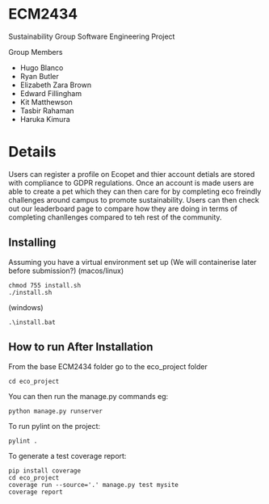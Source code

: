 # ECM2434
Sustainability Group Software Engineering Project 

Group Members
- Hugo Blanco
- Ryan Butler
- Elizabeth Zara Brown
- Edward Fillingham
- Kit Matthewson
- Tasbir Rahaman
- Haruka Kimura


# Details 
Users can register a profile on Ecopet and thier account detials are stored with compliance to GDPR regulations.
Once an account is made users are able to create a pet which they can then care for by completing eco freindly challenges around campus to promote sustainability. 
Users can then check out our leaderboard page to compare how they are doing in terms of completing chanllenges compared to teh rest of the community. 

## Installing
Assuming you have a virtual environment set up (We will containerise later before submission?)
(macos/linux)
```shell
chmod 755 install.sh
./install.sh
```
(windows)
```shell
.\install.bat
```

## How to run After Installation
From the base ECM2434 folder go to the eco_project folder 
```shell
cd eco_project
```

You can then run the manage.py commands eg:
```shell
python manage.py runserver
```

To run pylint on the project:
```shell
pylint .
```

To generate a test coverage report:
```shell
pip install coverage
cd eco_project
coverage run --source='.' manage.py test mysite
coverage report
```

